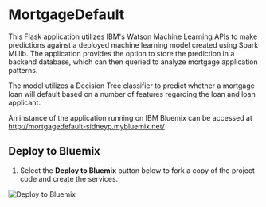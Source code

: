 # MortgageDefault

This Flask application utilizes IBM's Watson Machine Learning APIs to make predictions against a deployed machine learning
model created using Spark MLlib. The application provides the option to store the prediction in a backend database, which can then
queried to analyze mortgage application patterns.

The model utilizes a Decision Tree classifier to predict whether a mortgage loan will default based on a number of features
regarding the loan and loan applicant.

An instance of the application running on IBM Bluemix can be accessed at http://mortgagedefault-sidneyp.mybluemix.net/ 

## Deploy to Bluemix

1. Select the **Deploy to Bluemix** button below to fork a copy of the project code and create the services.

 
  
  ![Deploy to Bluemix](https://console.bluemix.net/devops/setup/deploy?repository=https://github.com/SidneyPhoon/MortgageDefault)

